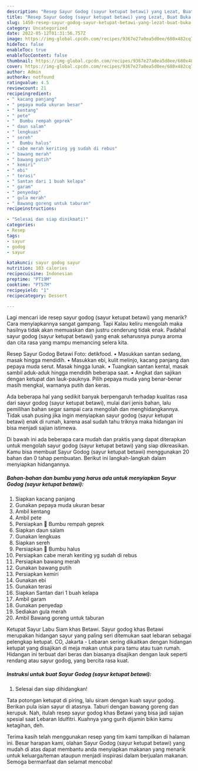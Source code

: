 ```yaml
---
description: "Resep Sayur Godog (sayur ketupat betawi) yang Lezat, Buat Buka Puasa}"
title: "Resep Sayur Godog (sayur ketupat betawi) yang Lezat, Buat Buka Puasa}"
slug: 1450-resep-sayur-godog-sayur-ketupat-betawi-yang-lezat-buat-buka-puasa
category: Uncategorized
date: 2022-05-12T01:31:56.757Z
image: https://img-global.cpcdn.com/recipes/9367e27a0ea5d0ee/680x482cq70/sayur-godog-sayur-ketupat-betawi-foto-resep-utama.jpg
hideToc: false
enableToc: true
enableTocContent: false
thumbnail: https://img-global.cpcdn.com/recipes/9367e27a0ea5d0ee/680x482cq70/sayur-godog-sayur-ketupat-betawi-foto-resep-utama.jpg
cover: https://img-global.cpcdn.com/recipes/9367e27a0ea5d0ee/680x482cq70/sayur-godog-sayur-ketupat-betawi-foto-resep-utama.jpg
author: Admin
authorAv: notfound
ratingvalue: 4.5
reviewcount: 21
recipeingredient:
- " kacang panjang"
- " pepaya muda ukuran besar"
- " kentang"
- " pete"
- "  Bumbu rempah geprek"
- " daun salam"
- " lengkuas"
- " sereh"
- "  Bumbu halus"
- " cabe merah keriting yg sudah di rebus"
- " bawang merah"
- " bawang putih"
- " kemiri"
- " ebi"
- " terasi"
- " Santan dari 1 buah kelapa"
- " garam"
- " penyedap"
- " gula merah"
- " Bawang goreng untuk taburan"
recipeinstructions:

- "Selesai dan siap dinikmati!"
categories:
- Resep
tags:
- sayur
- godog
- sayur

katakunci: sayur godog sayur 
nutrition: 103 calories
recipecuisine: Indonesian
preptime: "PT19M"
cooktime: "PT57M"
recipeyield: "1"
recipecategory: Dessert

---
```



Lagi mencari ide resep sayur godog (sayur ketupat betawi) yang menarik? Cara menyiapkannya sangat gampang. Tapi Kalau keliru mengolah maka hasilnya tidak akan memuaskan dan justru cenderung tidak enak. Padahal sayur godog (sayur ketupat betawi) yang enak seharusnya punya aroma dan cita rasa yang mampu memancing selera kita.


Resep Sayur Godog Betawi Foto: detikfood. • Masukkan santan sedang, masak hingga mendidih. • Masukkan ebi, kulit melinjo, kacang panjang dan pepaya muda serut. Masak hingga lunak. • Tuangkan santan kental, masak sambil aduk-aduk hingga mendidih beberapa saat. • Angkat dan sajikan dengan ketupat dan lauk-pauknya. Pilih pepaya muda yang benar-benar masih mengkal, warnanya putih dan keras.

Ada beberapa hal yang sedikit banyak berpengaruh terhadap kualitas rasa dari sayur godog (sayur ketupat betawi), mulai dari jenis bahan, lalu pemilihan bahan segar sampai cara mengolah dan menghidangkannya. Tidak usah pusing jika ingin menyiapkan sayur godog (sayur ketupat betawi) enak di rumah, karena asal sudah tahu triknya maka hidangan ini bisa menjadi sajian istimewa.


Di bawah ini ada beberapa cara mudah dan praktis yang dapat diterapkan untuk mengolah sayur godog (sayur ketupat betawi) yang siap dikreasikan. Kamu bisa membuat Sayur Godog (sayur ketupat betawi) menggunakan 20 bahan dan 0 tahap pembuatan. Berikut ini langkah-langkah dalam menyiapkan hidangannya.

<!--inarticleads1-->

##### Bahan-bahan dan bumbu yang harus ada untuk menyiapkan Sayur Godog (sayur ketupat betawi):

1. Siapkan  kacang panjang
1. Gunakan  pepaya muda ukuran besar
1. Ambil  kentang
1. Ambil  pete
1. Persiapkan  🧅 Bumbu rempah geprek
1. Siapkan  daun salam
1. Gunakan  lengkuas
1. Siapkan  sereh
1. Persiapkan  🧄 Bumbu halus
1. Persiapkan  cabe merah keriting yg sudah di rebus
1. Persiapkan  bawang merah
1. Gunakan  bawang putih
1. Persiapkan  kemiri
1. Gunakan  ebi
1. Gunakan  terasi
1. Siapkan  Santan dari 1 buah kelapa
1. Ambil  garam
1. Gunakan  penyedap
1. Sediakan  gula merah
1. Ambil  Bawang goreng untuk taburan


Ketupat Sayur Labu Siam khas Betawi. Sayur godog khas Betawi merupakan hidangan sayur yang paling seri ditemukan saat lebaran sebagai pelengkap ketupat. CO, Jakarta - Lebaran sering dikaitkan dengan hidangan ketupat yang disajikan di meja makan untuk para tamu atau tuan rumah. Hidangan ini terbuat dari beras dan biasanya disajikan dengan lauk seperti rendang atau sayur godog, yang bercita rasa kuat. 

<!--inarticleads2-->

##### Instruksi untuk buat Sayur Godog (sayur ketupat betawi):


1. Selesai dan siap dihidangkan!

Tata potongan ketupat di piring, lalu siram dengan kuah sayur godog. Berikan pula isian sayur di atasnya. Taburi dengan bawang goreng dan kerupuk. Nah, itulah resep sayur godog khas Betawi yang bisa jadi sajian spesial saat Lebaran Idulfitri. Kuahnya yang gurih dijamin bikin kamu ketagihan, deh. 

Terima kasih telah menggunakan resep yang tim kami tampilkan di halaman ini. Besar harapan kami, olahan Sayur Godog (sayur ketupat betawi) yang mudah di atas dapat membantu anda menyiapkan makanan yang menarik untuk keluarga/teman ataupun menjadi inspirasi dalam berjualan makanan. Semoga bermanfaat dan selamat mencoba!
